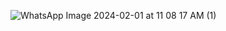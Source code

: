 ![WhatsApp Image 2024-02-01 at 11 08 17 AM (1)](https://github.com/Medosha22/Mastering-Embedded-Systems-Online-Diploma/assets/125259963/43deefa5-fe34-41f0-afa7-7774c11abc82)
